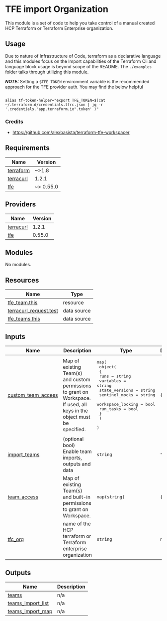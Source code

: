 # TFE import Organization

This module is a set of code to help you take control of a manual created HCP Terraform or Terraform Enterprise organization.

## Usage

Due to nature of Infrastructure of Code, terraform as a declarative language and this modules focus on the Import capabilities of the Terraform Cli and language block usage is beyond scope of the README. The `./examples` folder talks through utilizing this module.

**_NOTE:_** Setting a `$TFE_TOKEN` environment variable is the recommended approach for the TFE provider auth. You may find the below helpful

```shell

alias tf-token-helper="export TFE_TOKEN=$(cat ~/.terraform.d/credentials.tfrc.json | jq -r '.credentials."app.terraform.io".token' )"

```

### Credits

* <https://github.com/alexbasista/terraform-tfe-workspacer>

<!-- BEGIN_TF_DOCS -->
## Requirements

| Name | Version |
|------|---------|
| <a name="requirement_terraform"></a> [terraform](#requirement\_terraform) | ~>1.8 |
| <a name="requirement_terracurl"></a> [terracurl](#requirement\_terracurl) | 1.2.1 |
| <a name="requirement_tfe"></a> [tfe](#requirement\_tfe) | ~> 0.55.0 |

## Providers

| Name | Version |
|------|---------|
| <a name="provider_terracurl"></a> [terracurl](#provider\_terracurl) | 1.2.1 |
| <a name="provider_tfe"></a> [tfe](#provider\_tfe) | 0.55.0 |

## Modules

No modules.

## Resources

| Name | Type |
|------|------|
| [tfe_team.this](https://registry.terraform.io/providers/hashicorp/tfe/latest/docs/resources/team) | resource |
| [terracurl_request.test](https://registry.terraform.io/providers/devops-rob/terracurl/1.2.1/docs/data-sources/request) | data source |
| [tfe_teams.this](https://registry.terraform.io/providers/hashicorp/tfe/latest/docs/data-sources/teams) | data source |

## Inputs

| Name | Description | Type | Default | Required |
|------|-------------|------|---------|:--------:|
| <a name="input_custom_team_access"></a> [custom\_team\_access](#input\_custom\_team\_access) | Map of existing Team(s) and custom permissions to grant on Workspace. If used, all keys in the object must be specified. | <pre>map(<br>    object(<br>      {<br>        runs              = string<br>        variables         = string<br>        state_versions    = string<br>        sentinel_mocks    = string<br>        workspace_locking = bool<br>        run_tasks         = bool<br>      }<br>    )<br>  )</pre> | `{}` | no |
| <a name="input_import_teams"></a> [import\_teams](#input\_import\_teams) | (optional bool) Enable team imports, outputs and data | `string` | `"false"` | no |
| <a name="input_team_access"></a> [team\_access](#input\_team\_access) | Map of existing Team(s) and built-in permissions to grant on Workspace. | `map(string)` | `{}` | no |
| <a name="input_tfc_org"></a> [tfc\_org](#input\_tfc\_org) | name of the HCP terraform or Terraform enterprise organization | `string` | n/a | yes |

## Outputs

| Name | Description |
|------|-------------|
| <a name="output_teams"></a> [teams](#output\_teams) | n/a |
| <a name="output_teams_import_list"></a> [teams\_import\_list](#output\_teams\_import\_list) | n/a |
| <a name="output_teams_import_map"></a> [teams\_import\_map](#output\_teams\_import\_map) | n/a |
<!-- END_TF_DOCS -->

